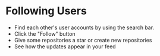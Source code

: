 # Following Users

- Find each other's user accounts by using the search bar.
- Click the "Follow" button
- Give some repositories a star or create new repositories
- See how the updates appear in your feed
